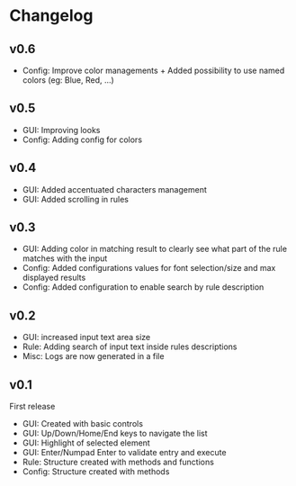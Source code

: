 # Changelog

## v0.6

- Config: Improve color managements + Added possibility to use named colors (eg: Blue, Red, ...)

## v0.5

- GUI: Improving looks
- Config: Adding config for colors

## v0.4

- GUI: Added accentuated characters management
- GUI: Added scrolling in rules

## v0.3

- GUI: Adding color in matching result to clearly see what part of the rule matches with the input
- Config: Added configurations values for font selection/size and max displayed results
- Config: Added configuration to enable search by rule description

## v0.2

- GUI: increased input text area size
- Rule: Adding search of input text inside rules descriptions
- Misc: Logs are now generated in a file

## v0.1

First release

- GUI: Created with basic controls
- GUI: Up/Down/Home/End keys to navigate the list
- GUI: Highlight of selected element
- GUI: Enter/Numpad Enter to validate entry and execute
- Rule: Structure created with methods and functions
- Config: Structure created with methods
